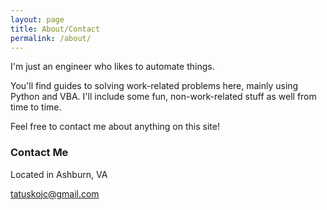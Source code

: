 ```yaml
---
layout: page
title: About/Contact
permalink: /about/
---
```


I'm just an engineer who likes to automate things.

You'll find guides to solving work-related problems here, mainly using Python and VBA. I'll include some fun, non-work-related stuff as well from time to time.

Feel free to contact me about anything on this site!

### Contact Me

Located in Ashburn, VA

[tatuskojc@gmail.com](mailto:tatuskojc@gmail.com)
